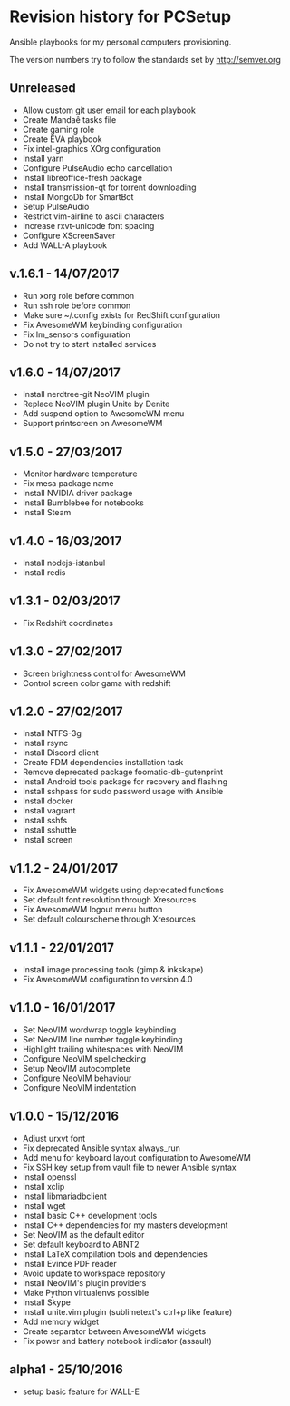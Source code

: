 # Revision history for PCSetup

Ansible playbooks for my personal computers provisioning.

The version numbers try to follow the standards set by http://semver.org

## Unreleased

* Allow custom git user email for each playbook
* Create Mandaê tasks file
* Create gaming role
* Create EVA playbook
* Fix intel-graphics XOrg configuration
* Install yarn
* Configure PulseAudio echo cancellation
* Install libreoffice-fresh package
* Install transmission-qt for torrent downloading
* Install MongoDb for SmartBot
* Setup PulseAudio
* Restrict vim-airline to ascii characters
* Increase rxvt-unicode font spacing
* Configure XScreenSaver
* Add WALL-A playbook

## v.1.6.1 - 14/07/2017

* Run xorg role before common
* Run ssh role before common
* Make sure ~/.config exists for RedShift configuration
* Fix AwesomeWM keybinding configuration
* Fix lm_sensors configuration 
* Do not try to start installed services

## v1.6.0 - 14/07/2017 

* Install nerdtree-git NeoVIM plugin
* Replace NeoVIM plugin Unite by Denite
* Add suspend option to AwesomeWM menu
* Support printscreen on AwesomeWM

## v1.5.0 - 27/03/2017

* Monitor hardware temperature
* Fix mesa package name
* Install NVIDIA driver package
* Install Bumblebee for notebooks
* Install Steam

## v1.4.0 - 16/03/2017

* Install nodejs-istanbul
* Install redis

## v1.3.1 - 02/03/2017

* Fix Redshift coordinates

## v1.3.0 - 27/02/2017

* Screen brightness control for AwesomeWM
* Control screen color gama with redshift

## v1.2.0 - 27/02/2017

* Install NTFS-3g
* Install rsync
* Install Discord client
* Create FDM dependencies installation task
* Remove deprecated package foomatic-db-gutenprint
* Install Android tools package for recovery and flashing
* Install sshpass for sudo password usage with Ansible
* Install docker
* Install vagrant
* Install sshfs
* Install sshuttle
* Install screen

## v1.1.2 - 24/01/2017

* Fix AwesomeWM widgets using deprecated functions
* Set default font resolution through Xresources
* Fix AwesomeWM logout menu button
* Set default colourscheme through Xresources

## v1.1.1 - 22/01/2017

* Install image processing tools (gimp & inkskape)
* Fix AwesomeWM configuration to version 4.0

## v1.1.0 - 16/01/2017

* Set NeoVIM wordwrap toggle keybinding
* Set NeoVIM line number toggle keybinding
* Highlight trailing whitespaces with NeoVIM
* Configure NeoVIM spellchecking
* Setup NeoVIM autocomplete
* Configure NeoVIM <tab> behaviour
* Configure NeoVIM indentation

## v1.0.0 - 15/12/2016

* Adjust urxvt font
* Fix deprecated Ansible syntax always_run
* Add menu for keyboard layout configuration to AwesomeWM
* Fix SSH key setup from vault file to newer Ansible syntax
* Install openssl
* Install xclip
* Install libmariadbclient
* Install wget
* Install basic C++ development tools
* Install C++ dependencies for my masters development
* Set NeoVIM as the default editor
* Set default keyboard to ABNT2
* Install LaTeX compilation tools and dependencies
* Install Evince PDF reader
* Avoid update to workspace repository
* Install NeoVIM's plugin providers
* Make Python virtualenvs possible
* Install Skype
* Install unite.vim plugin (sublimetext's ctrl+p like feature)
* Add memory widget
* Create separator between AwesomeWM widgets
* Fix power and battery notebook indicator (assault)

## alpha1 - 25/10/2016

* setup basic feature for WALL-E
